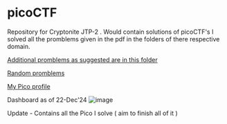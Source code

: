 # picoCTF
Repository for Cryptonite JTP-2 . Would contain solutions of picoCTF's 
I solved all the promblems given in the pdf in the folders of there respective domain. 

[Additional promblems as suggested are in this folder](https://github.com/Devansh-lelouch/picoCTF/tree/main/ExtraSolve) 

[Random promblems](https://github.com/Devansh-lelouch/picoCTF/tree/main/Random%20Solves)


[My Pico profile](https://play.picoctf.org/users/KafkaDev)

Dashboard as of 22-Dec'24
![image](https://github.com/user-attachments/assets/9091e027-e042-472e-843c-b2fd9135472f)


Update - 
Contains all the Pico I solve ( aim to finish all of it ) 


